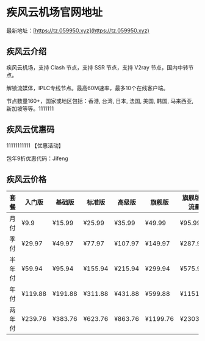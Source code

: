 # 疾风云机场官网地址

最新地址：[https://tz.059950.xyz](https://tz.059950.xyz)

## 疾风云介绍

疾风云机场，支持 Clash 节点，支持 SSR 节点，支持 V2ray 节点，国内中转节点。

解锁流媒体，IPLC专线节点。最高60M速率，最多10个在线客户端。

节点数量160+，国家或地区包括：香港, 台湾, 日本, 法国, 美国, 韩国, 马来西亚, 新加坡等等。1111111

## 疾风云优惠码
11111111111
【优惠活动】

包年9折优惠代码：Jifeng

## 疾风云价格

|套餐|入门版|基础版|标准版|高级版|旗舰版|旗舰版大流量|
|----|----|----|----|----|----|----|
|月付|¥9.9|¥15.99|¥25.99|¥35.99|¥49.99|¥95.99|
|季付|¥29.97|¥49.97|¥77.97|¥107.97|¥149.97|¥287.97|
|半年付|¥59.94|¥95.94|¥155.94|¥215.94|¥299.94|¥575.94|
|年付|¥119.88|¥191.88|¥311.88|¥431.88|¥599.88|¥1151.88|
|两年付|¥239.76|¥383.76|¥623.76|¥863.76|¥1199.76|¥2303.76|
